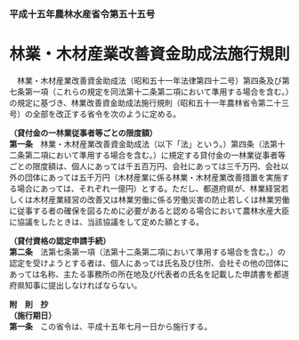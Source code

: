 ### 平成十五年農林水産省令第五十五号  
# 林業・木材産業改善資金助成法施行規則  
　林業・木材産業改善資金助成法（昭和五十一年法律第四十二号）第四条及び第七条第一項（これらの規定を同法第十二条第二項において準用する場合を含む。）の規定に基づき、林業改善資金助成法施行規則（昭和五十一年農林省令第二十三号）の全部を改正する省令を次のように定める。  
  
**（貸付金の一林業従事者等ごとの限度額）**  
**第一条**　林業・木材産業改善資金助成法（以下「法」という。）第四条（法第十二条第二項において準用する場合を含む。）に規定する貸付金の一林業従事者等ごとの限度額は、個人にあっては千五百万円、会社にあっては三千万円、会社以外の団体にあっては五千万円（木材産業に係る林業・木材産業改善措置を実施する場合にあっては、それぞれ一億円）とする。ただし、都道府県が、林業経営若しくは木材産業経営の改善又は林業労働に係る労働災害の防止若しくは林業労働に従事する者の確保を図るために必要があると認める場合において農林水産大臣に協議をしたときは、当該協議をして定めた額とする。  
  
**（貸付資格の認定申請手続）**  
**第二条**　法第七条第一項（法第十二条第二項において準用する場合を含む。）の認定を受けようとする者は、個人にあっては氏名及び住所、会社その他の団体にあっては名称、主たる事務所の所在地及び代表者の氏名を記載した申請書を都道府県知事に提出しなければならない。  
  
**附　則　抄**  
**（施行期日）**  
**第一条**　この省令は、平成十五年七月一日から施行する。  
  
